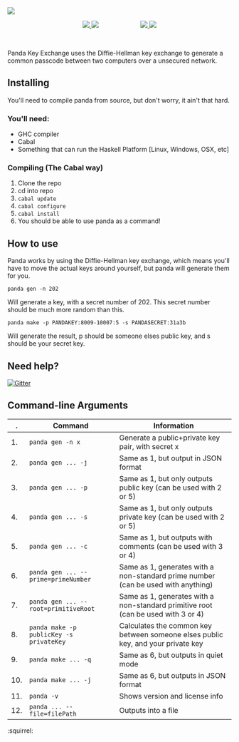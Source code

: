 <img src="http://digitalpanda.ca/panda/panda-header.png"/>
<div align="center">

<a href="https://travis-ci.org/toish/panda"><img src="https://travis-ci.org/toish/panda.svg?branch=master"/> <img src="http://digitalpanda.ca/panda/master.png"/></a> &nbsp;&nbsp;&nbsp;&nbsp;&nbsp;&nbsp;&nbsp;&nbsp;&nbsp;&nbsp;&nbsp;&nbsp;&nbsp;&nbsp;&nbsp;&nbsp;&nbsp;&nbsp;&nbsp;&nbsp;&nbsp;&nbsp;
<a href="https://travis-ci.org/toish/panda"><img src="https://travis-ci.org/toish/panda.svg?branch=develop"/> <img src="http://digitalpanda.ca/panda/develop.png"/></a>

</div>
<br/>

Panda Key Exchange uses the Diffie-Hellman key exchange to generate a common passcode between two computers over a unsecured network.

## Installing
You'll need to compile panda from source, but don't worry, it ain't that hard.

### You'll need:
- GHC compiler
- Cabal
- Something that can run the Haskell Platform [Linux, Windows, OSX, etc]

### Compiling (The Cabal way)
1. Clone the repo
2. cd into repo
3. `cabal update`
4. `cabal configure`
5. `cabal install`
6. You should be able to use panda as a command!

## How to use
Panda works by using the Diffie-Hellman key exchange, which means you'll have to move the actual keys around yourself, but panda will generate them for you.

```shell
panda gen -n 202
```
Will generate a key, with a secret number of 202. This secret number should be much more random than this.

```shell
panda make -p PANDAKEY:8009-10007:5 -s PANDASECRET:31a3b
```
Will generate the result, p should be someone elses public key, and s should be your secret key.

## Need help?
[![Gitter](https://badges.gitter.im/Join%20Chat.svg)](https://gitter.im/toish/panda?utm_source=badge&utm_medium=badge&utm_campaign=pr-badge)

## Command-line Arguments
 .  |                 Command                 |                                    Information
--- | --------------------------------------- | ---------------------------------------------------------------------------------
1.  | `panda gen -n x`                        | Generate a public+private key pair, with secret x
2.  | `panda gen ... -j`                      | Same as 1, but output in JSON format
3.  | `panda gen ... -p`                      | Same as 1, but only outputs public key (can be used with 2 or 5)
4.  | `panda gen ... -s`                      | Same as 1, but only outputs private key (can be used with 2 or 5)
5.  | `panda gen ... -c`                      | Same as 1, but outputs with comments (can be used with 3 or 4)
6.  | `panda gen ... --prime=primeNumber`     | Same as 1, generates with a non-standard prime number (can be used with anything)
7.  | `panda gen ... --root=primitiveRoot`    | Same as 1, generates with a non-standard primitive root (can be used with 3 or 4)
8.  | `panda make -p publicKey -s privateKey` | Calculates the common key between someone elses public key, and your private key
9.  | `panda make ... -q`                     | Same as 6, but outputs in quiet mode
10. | `panda make ... -j`                     | Same as 6, but outputs in JSON format
11. | `panda -v`                              | Shows version and license info
12. | `panda ... --file=filePath`             | Outputs into a file

:squirrel:
